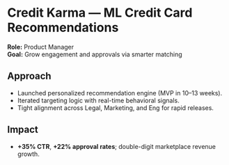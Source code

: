 # Credit Karma — ML Credit Card Recommendations

**Role:** Product Manager  
**Goal:** Grow engagement and approvals via smarter matching

## Approach
- Launched personalized recommendation engine (MVP in 10–13 weeks).
- Iterated targeting logic with real-time behavioral signals.
- Tight alignment across Legal, Marketing, and Eng for rapid releases.

## Impact
- **+35% CTR**, **+22% approval rates**; double-digit marketplace revenue growth.
